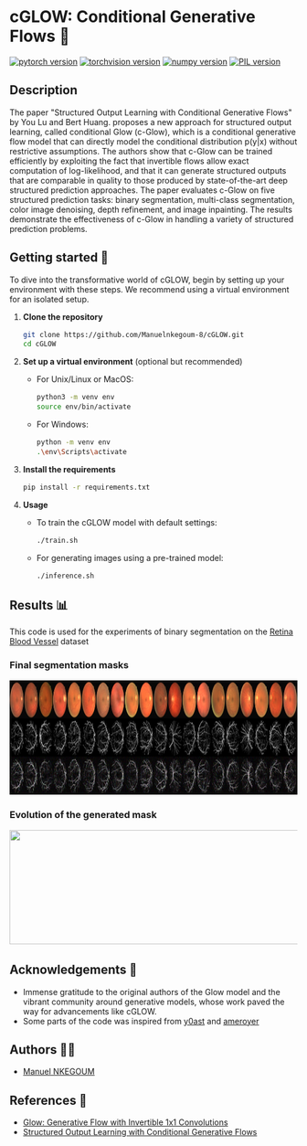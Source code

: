 # cGLOW: Conditional Generative Flows  🌟
[![pytorch version](https://img.shields.io/badge/pytorch-2.1.2-yellow.svg)](https://pypi.org/project/torch/2.1.2-/)
[![torchvision version](https://img.shields.io/badge/torchvision-0.16.2-yellow.svg)](https://pypi.org/project/torchvision/0.16.2-/)
[![numpy version](https://img.shields.io/badge/numpy-1.26.4-blue.svg)](https://pypi.org/project/numpy/1.26.4/)
[![PIL version](https://img.shields.io/badge/PIL-10.2.0-green.svg)](https://pypi.org/project/Pillow/10.2.0/)


## Description

The paper "Structured Output Learning with Conditional Generative Flows" by You Lu and Bert Huang. proposes a new approach for structured output learning, called conditional Glow (c-Glow), which is a conditional generative flow model that can directly model the conditional distribution p(y|x) without restrictive assumptions. The authors show that c-Glow can be trained efficiently by exploiting the fact that invertible flows allow exact computation of log-likelihood, and that it can generate structured outputs that are comparable in quality to those produced by state-of-the-art deep structured prediction approaches. The paper evaluates c-Glow on five structured prediction tasks: binary segmentation, multi-class segmentation, color image denoising, depth refinement, and image inpainting. The results demonstrate the effectiveness of c-Glow in handling a variety of structured prediction problems.


## Getting started 🚀

To dive into the transformative world of cGLOW, begin by setting up your environment with these steps. We recommend using a virtual environment for an isolated setup.

1. **Clone the repository**

    ```bash
    git clone https://github.com/Manuelnkegoum-8/cGLOW.git
    cd cGLOW
    ```

2. **Set up a virtual environment** (optional but recommended)

    - For Unix/Linux or MacOS:
        ```bash
        python3 -m venv env
        source env/bin/activate
        ```
    - For Windows:
        ```bash
        python -m venv env
        .\env\Scripts\activate
        ```
3. **Install the requirements**

    ```bash
    pip install -r requirements.txt
    ```

4. **Usage**
    - To train the cGLOW model with default settings:

        ```bash
        ./train.sh
        ```
    - For generating images using a pre-trained model:
        ```bash
        ./inference.sh
        ```

## Results 📊

This code is used for the experiments of binary segmentation on the [Retina Blood Vessel](https://www.kaggle.com/datasets/abdallahwagih/retina-blood-vessel) dataset
### Final segmentation masks
<img src="./results/trues.png" width="1000" height="200">

### Evolution of the generated mask
<img src="./results/sample_evolution.gif" width="1000" height="200">


## Acknowledgements 🙏 

- Immense gratitude to the original authors of the Glow model and the vibrant community around generative models, whose work paved the way for advancements like cGLOW.
- Some parts of the code was inspired from [y0ast](https://github.com/y0ast/Glow-PyTorch/)  and [ameroyer](https://github.com/ameroyer/glow_jax)

## Authors 🧑‍💻
- [Manuel NKEGOUM](https://github.com/Manuelnkegoum-8)

## References 📄 
- [Glow: Generative Flow with Invertible 1x1 Convolutions](https://arxiv.org/abs/1807.03039)
- [Structured Output Learning with Conditional Generative Flows](https://arxiv.org/abs/1905.13288)
